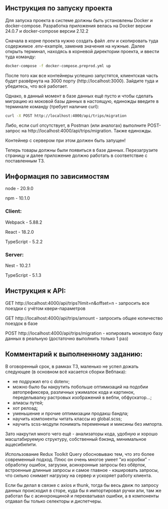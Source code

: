 ## Инструкция по запуску проекта

Для запуска проекта в системе должны быть установлены Docker и docker-compose. Разработка приложения велась на Docker версии 24.0.7 и docker-compose версии 2.12.2

Сначала в корне проекта нужно создать файл .env и скопировать туда содержимое .env-example, заменив значения на нужные. Далее открыть терминал, находясь в корневой директории проекта, и ввести туда команду:

```bash
docker-compose -f docker-compose.preprod.yml up
```

После того как все контейнеры успешно запустятся, клиентская часть будет развёрнута на 3000 порту (http://localhost:3000). Зайдите туда и убедитесь, что всё работает.

Однако, в данный момент в базе данных ещё пусто и чтобы сделать миграцию из моковой базы данных в настоящую, единожды введите в терминале команду (требует наличие curl):
```bash
curl -X POST http://localhost:4000/api/trips/migration
```

Либо, если curl отсутствует, в Postman (или аналогах) выполните POST-запрос на http://localhost:4000/api/trips/migration. Также единожды.

Контейнер с сервером при этом должен быть запущен!

Теперь товары должны были появиться в базе данных. Перезагрузите страницу и далее приложение должно работать в соответствие с поставленным ТЗ.


## Информация по зависимостям

node - 20.9.0

npm - 10.1.0

### Client:

Webpack - 5.88.2

React - 18.2.0

TypeScript - 5.2.2

### Server:

Nest - 10.2.1

TypeScript - 5.1.3


## Инструкция к API:

GET http://localhost:4000/api/trips?limit=n&offset=n - запросить все поездки с учётом квери-параметров

GET http://localhost:4000/api/trips/amount - запросить общее количество поездок в базе

POST http://localhost:4000/api/trips/migration - копировать моковую базу данных в реальную (достаточно выполнить только 1 раз)


## Комментарий к выполненному заданию:

В оговоренный срок, в рамках ТЗ, маленько не успел дожать следующее (в основном всё касается сборки Вебпака):
- не подружил его с dotenv;
- можно было бы накрутить побольше оптимизаций на подобии автопрефиксера, различных ужималок кода и картинок, переделывалку растровых изображений в вебпи, обфускатор...;
- алиасы путей;
- хот релоад;
- уменьшение и прочие оптимизации продакш бандла;
- научить компоненты читать классы из global.scss;
- научить scss-модули понимать переменные и миксины без импорта.

Зато накрутил много чего ещё - анализаторы кода, удобную и хорошо масштабируемую структуру, собственный бэкэнд, минимальное аццесибилити.

Использование Redux Toolkit Query обосновываю тем, что это более современный подход. Плюс он очень многое умеет "из коробки" - обработку ошибок, загрузки, асинхронные запросы без обёрток, встроенные длинные запросы и самое главное - кэшировать запросы, что сильно снимает нагрузку на сервер и ускоряет работу клиента.

Если бы делал в связке с axios и thunk, тогда бы весь движ по запросу данных происходил в сторе, куда бы я импортировал ручки апи, там же работал бы с асинхронщиной и перехватывал ошибки, а в компоненты отдавал бы только селекторы и диспетчеры.
